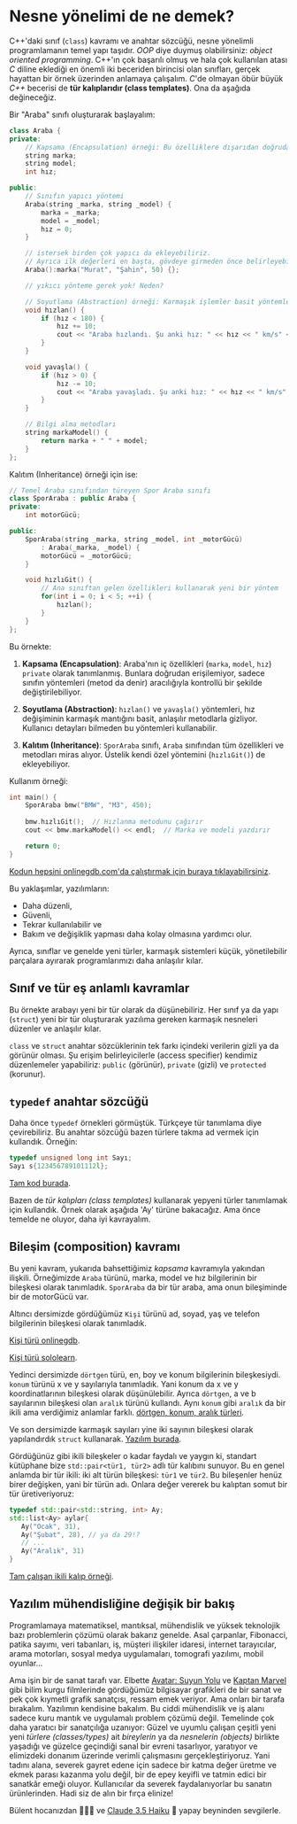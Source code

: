 Nesne yönelimi de ne demek?
====

C++'daki sınıf (`class`) kavramı ve anahtar sözcüğü, nesne yönelimli programlamanın temel yapı taşıdır. *OOP* diye duymuş olabilirsiniz: *object oriented programming*. C++'ın çok başarılı olmuş ve hala çok kullanılan atası *C* diline eklediği en önemli iki beceriden birincisi olan sınıfları, gerçek hayattan bir örnek üzerinden anlamaya çalışalım. *C*'de olmayan öbür büyük *C++* becerisi de **tür kalıplarıdır (class templates)**. Ona da aşağıda değineceğiz.

Bir "Araba" sınıfı oluşturarak başlayalım:

```cpp
class Araba {
private:
    // Kapsama (Encapsulation) örneği: Bu özelliklere dışarıdan doğrudan erişilemez
    string marka;
    string model;
    int hız;

public:
    // Sınıfın yapıcı yöntemi 
    Araba(string _marka, string _model) {
        marka = _marka;
        model = _model;
        hız = 0;
    }

    // istersek birden çok yapıcı da ekleyebiliriz. 
    // Ayrıca ilk değerleri en başta, gövdeye girmeden önce belirleyebiliyoruz
    Araba():marka("Murat", "Şahin", 50) {};

    // yıkıcı yönteme gerek yok! Neden?

    // Soyutlama (Abstraction) örneği: Karmaşık işlemler basit yöntemlerle gizlenir
    void hızlan() {
        if (hız < 180) {
            hız += 10;
            cout << "Araba hızlandı. Şu anki hız: " << hız << " km/s" << endl;
        }
    }

    void yavaşla() {
        if (hız > 0) {
            hız -= 10;
            cout << "Araba yavaşladı. Şu anki hız: " << hız << " km/s" << endl;
        }
    }

    // Bilgi alma metodları
    string markaModel() {
        return marka + " " + model;
    }
};
```

Kalıtım (Inheritance) örneği için ise:

```cpp
// Temel Araba sınıfından türeyen Spor Araba sınıfı
class SporAraba : public Araba {
private:
    int motorGücü;

public:
    SporAraba(string _marka, string _model, int _motorGücü) 
        : Araba(_marka, _model) {
        motorGücü = _motorGücü;
    }

    void hızlıGit() {
        // Ana sınıftan gelen özellikleri kullanarak yeni bir yöntem 
        for(int i = 0; i < 5; ++i) {
            hızlan();
        }
    }
};
```

Bu örnekte:

1. **Kapsama (Encapsulation)**: Araba'nın iç özellikleri (`marka`, `model`, `hız`) `private` olarak tanımlanmış. Bunlara doğrudan erişilemiyor, sadece sınıfın yöntemleri (metod da denir) aracılığıyla kontrollü bir şekilde değiştirilebiliyor.

2. **Soyutlama (Abstraction)**: `hızlan()` ve `yavaşla()` yöntemleri, hız değişiminin karmaşık mantığını basit, anlaşılır metodlarla gizliyor. Kullanıcı detayları bilmeden bu yöntemleri kullanabilir.

3. **Kalıtım (Inheritance)**: `SporAraba` sınıfı, `Araba` sınıfından tüm özellikleri ve metodları miras alıyor. Üstelik kendi özel yöntemini (`hızlıGit()`) de ekleyebiliyor.

Kullanım örneği:

```cpp
int main() {
    SporAraba bmw("BMW", "M3", 450);
    
    bmw.hızlıGit();  // Hızlanma metodunu çağırır
    cout << bmw.markaModel() << endl;  // Marka ve modeli yazdırır

    return 0;
}
``` 

[Kodun hepsini onlinegdb.com'da çalıştırmak için buraya tıklayabilirsiniz](https://onlinegdb.com/dbFycFP09).  


Bu yaklaşımlar, yazılımların:
- Daha düzenli,
- Güvenli,
- Tekrar kullanılabilir ve
- Bakım ve değişiklik yapması daha kolay olmasına yardımcı olur.  

Ayrıca, sınıflar ve genelde yeni türler, karmaşık sistemleri küçük, yönetilebilir parçalara ayırarak programlarımızı daha anlaşılır kılar.

Sınıf ve tür eş anlamlı kavramlar
----
Bu örnekte arabayı yeni bir tür olarak da düşünebiliriz. Her sınıf ya da yapı (`struct`) yeni bir tür oluşturarak yazılıma gereken karmaşık nesneleri düzenler ve anlaşılır kılar.  

`class` ve `struct` anahtar sözcüklerinin tek farkı içindeki verilerin gizli ya da görünür olması. Şu erişim belirleyicilerle (access specifier) kendimiz düzenlemeler yapabiliriz: `public` (görünür), `private` (gizli) ve `protected` (korunur).  

`typedef` anahtar sözcüğü 
----
Daha önce `typedef` örnekleri görmüştük. Türkçeye tür tanımlama diye çevirebiliriz. Bu anahtar sözcüğü bazen türlere takma ad vermek için kullandık. Örneğin:    
```c++ 
typedef unsigned long int Sayı;
Sayı s{123456789101112l}; 
``` 

[Tam kod burada](https://onlinegdb.com/X5tlT-dRP).  

Bazen de *tür kalıpları (class templates)* kullanarak yepyeni türler tanımlamak için kullandık. Örnek olarak aşağıda 'Ay' türüne bakacağız. Ama önce temelde ne oluyor, daha iyi kavrayalım.

**Bileşim (composition)** kavramı
----
Bu yeni kavram, yukarıda bahsettiğimiz *kapsama* kavramıyla yakından ilişkili. Örneğimizde `Araba` türünü, marka, model ve hız bilgilerinin bir bileşkesi olarak tanımladık. `SporAraba` da bir tür araba, ama onun bileşiminde bir de motorGücü var. 

Altıncı dersimizde gördüğümüz `Kişi` türünü ad, soyad, yaş ve telefon bilgilerinin bileşkesi olarak tanımladık. 

[Kişi türü onlinegdb](https://onlinegdb.com/2LlCHEI1H).   
  
[Kişi türü sololearn](https://www.sololearn.com/en/compiler-playground/cVc74iqt2Ul0).  

Yedinci dersimizde `dörtgen` türü, en, boy ve konum bilgilerinin bileşkesiydi. `konum` türünü x ve y sayılarıyla tanımladık. Yani konum da x ve y koordinatlarının bileşkesi olarak düşünülebilir. Ayrıca `dörtgen`, a ve b sayılarının bileşkesi olan `aralık` türünü kullandı. Aynı `konum` gibi `aralık` da bir ikili ama verdiğimiz anlamlar farklı.  [dörtgen, konum, aralık türleri](https://www.onlinegdb.com/3fk-Akokh). 

Ve son dersimizde karmaşık sayıları yine iki sayının bileşkesi olarak yapılandırdık `struct` kullanarak.
[Yazılım burada](https://www.onlinegdb.com/SybVZuiJ_).   

Gördüğünüz gibi ikili bileşkeler o kadar faydalı ve yaygın ki, standart kütüphane bize `std::pair<tür1, tür2>` adlı tür kalıbını sunuyor. Bu en genel anlamda bir tür ikili: iki alt türün bileşkesi: `tür1` ve `tür2`. Bu bileşenler henüz birer değişken, yani bir türün adı. Onlara değer vererek bu kalıptan somut bir tür üretiveriyoruz: 
```c++
typedef std::pair<std::string, int> Ay;
std::list<Ay> aylar{
   Ay("Ocak", 31), 
   Ay("Şubat", 28), // ya da 29!?
   // ...
   Ay("Aralık", 31)
}
``` 

[Tam çalışan ikili kalıp örneği](https://onlinegdb.com/dvtEol7le).   

Yazılım mühendisliğine değişik bir bakış 
----
Programlamaya matematiksel, mantıksal, mühendislik ve yüksek teknolojik bazı problemlerin çözümü olarak bakarız genelde. Asal çarpanlar, Fibonacci, patika sayımı, veri tabanları, iş, müşteri ilişkiler idaresi, internet tarayıcılar, arama motorları, sosyal medya uygulamaları, tomografi yazılımı, mobil oyunlar... 

Ama işin bir de sanat tarafı var. Elbette [Avatar: Suyun Yolu](https://en.m.wikipedia.org/wiki/Avatar:_The_Way_of_Water) ve [Kaptan Marvel](https://en.m.wikipedia.org/wiki/Captain_Marvel_(film)) gibi bilim kurgu filmlerinde gördüğümüz bilgisayar grafikleri de bir sanat ve pek çok kıymetli grafik sanatçısı, ressam emek veriyor. Ama onları bir tarafa bırakalım. Yazılımın kendisine bakalım. Bu ciddi mühendislik ve iş alanı sadece kuru mantık ve uygulamalı problem çözümü değil. Temelinde çok daha yaratıcı bir sanatçılığa uzanıyor: Güzel ve uyumlu çalışan çeşitli yeni yeni *türlere (classes/types)* ait *bireylerin* ya da *nesnelerin (objects)* birlikte yaşadığı ve güzelce geçindiği sanal bir evreni tasarlıyor, yaratıyor ve elimizdeki donanım üzerinde verimli çalışmasını gerçekleştiriyoruz. Yani tadını alana, severek gayret edene için sadece bir katma değer üretme ve ekmek parası kazanma yolu değil, bir de epey keyifli ve tatmin edici bir sanatkâr emeği oluyor. Kullanıcılar da severek faydalanıyorlar bu sanatın ürünlerinden. Hadi siz de alın bir fırça elinize!  

Bülent hocanızdan 🧑🏻‍🦳 ve [Claude 3.5 Haiku](https://claude.ai) 🤖 yapay beyninden sevgilerle.  